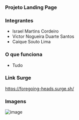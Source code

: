 
### Projeto Landing Page

### Integrantes
- Israel Martins Cordeiro
- Victor Nogueira Duarte Santos
- Caíque Souto Lima

### O que funciona
- Tudo

### Link Surge 
https://foregoing-heads.surge.sh/

### Imagens
![image](https://user-images.githubusercontent.com/85185276/126801764-75baa688-6626-41a6-a68e-f598c154ae6b.png)
